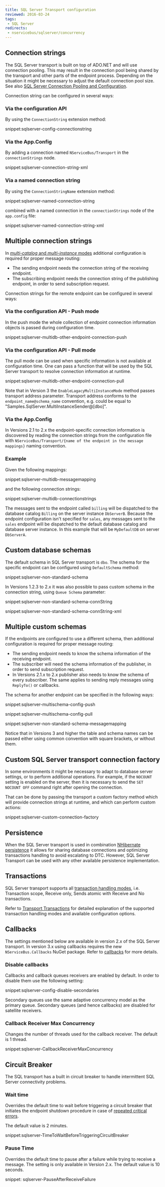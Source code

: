 ```yaml
---
title: SQL Server Transport configuration
reviewed: 2016-03-24
tags:
 - SQL Server
redirects:
 - nservicebus/sqlserver/concurrency
---
```



## Connection strings

The SQL Server transport is built on top of ADO.NET and will use connection pooling. This may result in the connection pool being shared by the transport and other parts of the endpoint process. Depending on the situation it might be necessary to adjust the default connection pool size. See also [SQL Server Connection Pooling and Configuration](https://msdn.microsoft.com/en-us/library/8xx3tyca.aspx).

Connection string can be configured in several ways:


### Via the configuration API

By using the `ConnectionString` extension method:

snippet:sqlserver-config-connectionstring


### Via the App.Config

By adding a connection named `NServiceBus/Transport` in the `connectionStrings` node.

snippet:sqlserver-connection-string-xml


### Via a named connection string

By using the `ConnectionStringName` extension method:

snippet:sqlserver-named-connection-string

combined with a named connection in the `connectionStrings` node of the `app.config` file:

snippet:sqlserver-named-connection-string-xml


## Multiple connection strings

In [*multi-catalog* and *multi-instance* modes](/nservicebus/sqlserver/deployment-options.md) additional configuration is required for proper message routing:

 * The sending endpoint needs the connection string of the receiving endpoint.
 * The subscribing endpoint needs the connection string of the publishing endpoint, in order to send subscription request.

Connection strings for the remote endpoint can be configured in several ways:


### Via the configuration API - Push mode

In the push mode the whole collection of endpoint connection information objects is passed during configuration time.

snippet:sqlserver-multidb-other-endpoint-connection-push


### Via the configuration API - Pull mode

The pull mode can be used when specific information is not available at configuration time. One can pass a function that will be used by the SQL Server transport to resolve connection information at runtime.

snippet:sqlserver-multidb-other-endpoint-connection-pull

Note that in Version 3 the `EnableLagacyMultiInstanceMode` method passes transport address parameter. Transport address conforms to the `endpoint_name@schema_name` convention, e.g. could be equal to "Samples.SqlServer.MultiInstanceSender@[dbo]".

### Via the App.Config

In Versions 2.1 to 2.x the endpoint-specific connection information is discovered by reading the connection strings from the configuration file with `NServiceBus/Transport/{name of the endpoint in the message mappings}` naming convention.


### Example

Given the following mappings:

snippet:sqlserver-multidb-messagemapping

and the following connection strings:

snippet:sqlserver-multidb-connectionstrings

The messages sent to the endpoint called `billing` will be dispatched to the database catalog `Billing` on the server instance `DbServerB`. Because the endpoint configuration isn't specified for `sales`, any messages sent to the `sales` endpoint will be dispatched to the default database catalog and database server instance. In this example that will be `MyDefaultDB` on server `DbServerA`.


## Custom database schemas

The default schema in SQL Server transport is `dbo`.
The schema for the specific endpoint can be configured using `DefaultSchema` method:

snippet:sqlserver-non-standard-schema

In Versions 1.2.3 to 2.x it was also possible to pass custom schema in the connection string, using `Queue Schema` parameter:

snippet:sqlserver-non-standard-schema-connString

snippet:sqlserver-non-standard-schema-connString-xml


## Multiple custom schemas

If the endpoints are configured to use a different schema, then additional configuration is required for proper message routing:

 * The sending endpoint needs to know the schema information of the receiving endpoint.
 * The subscriber will need the schema information of the publisher, in order to send subscription request.
 * In Versions 2.1.x to 2.x publisher also needs to know the schema of every subscriber. The same applies to sending reply messages using `ReplyTo()` or callbacks.

The schema for another endpoint can be specified in the following ways:

snippet:sqlserver-multischema-config-push

snippet:sqlserver-multischema-config-pull

snippet:sqlserver-non-standard-schema-messagemapping

Notice that in Versions 3 and higher the table and schema names can be passed either using common convention with square brackets, or without them. 
 

## Custom SQL Server transport connection factory

In some environments it might be necessary to adapt to database server settings, or to perform additional operations. For example, if the `NOCOUNT` setting is enabled on the server, then it is necessary to send the `SET NOCOUNT OFF` command right after opening the connection.

That can be done by passing the transport a custom factory method which will provide connection strings at runtime, and which can perform custom actions:

snippet:sqlserver-custom-connection-factory


## Persistence

When the SQL Server transport is used in combination [NHibernate persistence](/nservicebus/nhibernate/) it allows for sharing database connections and optimizing transactions handling to avoid escalating to DTC. However, SQL Server Transport can be used with any other available persistence implementation.


## Transactions

SQL Server transport supports all [transaction handling modes](/nservicebus/transports/transactions.md), i.e. Transaction scope, Receive only, Sends atomic with Receive and No transactions.

Refer to [Transport Transactions](/nservicebus/transports/transactions.md) for detailed explanation of the supported transaction handling modes and available configuration options.


## Callbacks

The settings mentioned below are available in version 2.x of the SQL Server transport. In version 3.x using callbacks requires the new `NServiceBus.Callbacks` NuGet package. Refer to [callbacks](/nservicebus/messaging/handling-responses-on-the-client-side.md) for more details.


### Disable callbacks

Callbacks and callback queues receivers are enabled by default. In order to disable them use the following setting:

snippet:sqlserver-config-disable-secondaries

Secondary queues use the same adaptive concurrency model as the primary queue. Secondary queues (and hence callbacks) are disabled for satellite receivers.


### Callback Receiver Max Concurrency

Changes the number of threads used for the callback receiver. The default is 1 thread.

snippet:sqlserver-CallbackReceiverMaxConcurrency


## Circuit Breaker

The SQL transport has a built in circuit breaker to handle intermittent SQL Server connectivity problems.


### Wait time

Overrides the default time to wait before triggering a circuit breaker that initiates the endpoint shutdown procedure in case of [repeated critical errors](/nservicebus/hosting/critical-errors.md).

The default value is 2 minutes.

snippet:sqlserver-TimeToWaitBeforeTriggeringCircuitBreaker


### Pause Time

Overrides the default time to pause after a failure while trying to receive a message. The setting is only available in Version 2.x. The default value is 10 seconds.

snippet: sqlserver-PauseAfterReceiveFailure